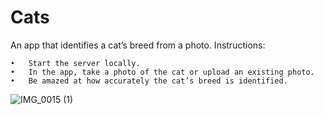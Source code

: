# Cats
An app that identifies a cat’s breed from a photo.
Instructions:

	•	Start the server locally.
	•	In the app, take a photo of the cat or upload an existing photo.
	•	Be amazed at how accurately the cat’s breed is identified.

![IMG_0015 (1)](https://user-images.githubusercontent.com/17685189/147372531-8d517b2f-daac-47ff-afff-085d9e3ddc3e.gif)
